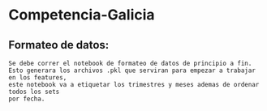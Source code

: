 # Competencia-Galicia

## Formateo de datos:
	
	Se debe correr el notebook de formateo de datos de principio a fin.
	Esto generara los archivos .pkl que serviran para empezar a trabajar en los features,
	este notebook va a etiquetar los trimestres y meses ademas de ordenar todos los sets
	por fecha.

